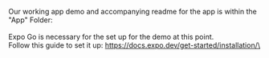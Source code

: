 Our working app demo and accompanying readme for the app is within the "App" Folder:\
\
Expo Go is necessary for the set up for the demo at this point.\
Follow this guide to set it up: https://docs.expo.dev/get-started/installation/\

